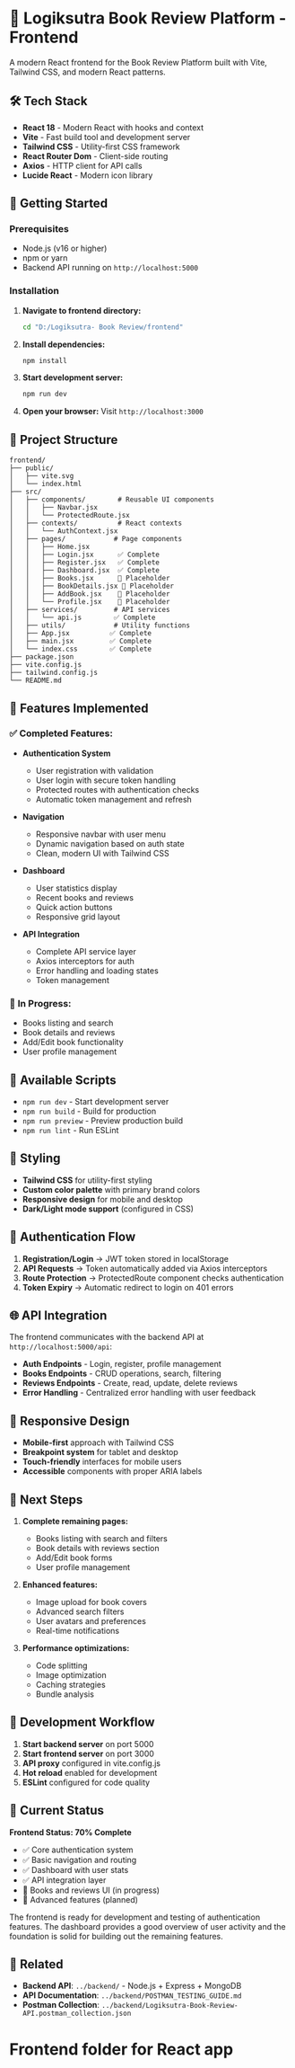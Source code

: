 # 🚀 Logiksutra Book Review Platform - Frontend

A modern React frontend for the Book Review Platform built with Vite, Tailwind CSS, and modern React patterns.

## 🛠 Tech Stack

- **React 18** - Modern React with hooks and context
- **Vite** - Fast build tool and development server
- **Tailwind CSS** - Utility-first CSS framework
- **React Router Dom** - Client-side routing
- **Axios** - HTTP client for API calls
- **Lucide React** - Modern icon library

## 🚀 Getting Started

### Prerequisites
- Node.js (v16 or higher)
- npm or yarn
- Backend API running on `http://localhost:5000`

### Installation

1. **Navigate to frontend directory:**
   ```bash
   cd "D:/Logiksutra- Book Review/frontend"
   ```

2. **Install dependencies:**
   ```bash
   npm install
   ```

3. **Start development server:**
   ```bash
   npm run dev
   ```

4. **Open your browser:**
   Visit `http://localhost:3000`

## 📁 Project Structure

```
frontend/
├── public/
│   ├── vite.svg
│   └── index.html
├── src/
│   ├── components/        # Reusable UI components
│   │   ├── Navbar.jsx
│   │   └── ProtectedRoute.jsx
│   ├── contexts/          # React contexts
│   │   └── AuthContext.jsx
│   ├── pages/            # Page components
│   │   ├── Home.jsx
│   │   ├── Login.jsx      ✅ Complete
│   │   ├── Register.jsx   ✅ Complete
│   │   ├── Dashboard.jsx  ✅ Complete
│   │   ├── Books.jsx      🚧 Placeholder
│   │   ├── BookDetails.jsx 🚧 Placeholder
│   │   ├── AddBook.jsx    🚧 Placeholder
│   │   └── Profile.jsx    🚧 Placeholder
│   ├── services/         # API services
│   │   └── api.js        ✅ Complete
│   ├── utils/            # Utility functions
│   ├── App.jsx          ✅ Complete
│   ├── main.jsx         ✅ Complete
│   └── index.css        ✅ Complete
├── package.json
├── vite.config.js
├── tailwind.config.js
└── README.md
```

## 🎯 Features Implemented

### ✅ **Completed Features:**
- **Authentication System**
  - User registration with validation
  - User login with secure token handling
  - Protected routes with authentication checks
  - Automatic token management and refresh

- **Navigation**
  - Responsive navbar with user menu
  - Dynamic navigation based on auth state
  - Clean, modern UI with Tailwind CSS

- **Dashboard**
  - User statistics display
  - Recent books and reviews
  - Quick action buttons
  - Responsive grid layout

- **API Integration**
  - Complete API service layer
  - Axios interceptors for auth
  - Error handling and loading states
  - Token management

### 🚧 **In Progress:**
- Books listing and search
- Book details and reviews
- Add/Edit book functionality
- User profile management

## 🔧 Available Scripts

- `npm run dev` - Start development server
- `npm run build` - Build for production
- `npm run preview` - Preview production build
- `npm run lint` - Run ESLint

## 🎨 Styling

- **Tailwind CSS** for utility-first styling
- **Custom color palette** with primary brand colors
- **Responsive design** for mobile and desktop
- **Dark/Light mode support** (configured in CSS)

## 🔐 Authentication Flow

1. **Registration/Login** → JWT token stored in localStorage
2. **API Requests** → Token automatically added via Axios interceptors
3. **Route Protection** → ProtectedRoute component checks authentication
4. **Token Expiry** → Automatic redirect to login on 401 errors

## 🌐 API Integration

The frontend communicates with the backend API at `http://localhost:5000/api`:

- **Auth Endpoints** - Login, register, profile management
- **Books Endpoints** - CRUD operations, search, filtering
- **Reviews Endpoints** - Create, read, update, delete reviews
- **Error Handling** - Centralized error handling with user feedback

## 📱 Responsive Design

- **Mobile-first** approach with Tailwind CSS
- **Breakpoint system** for tablet and desktop
- **Touch-friendly** interfaces for mobile users
- **Accessible** components with proper ARIA labels

## 🚀 Next Steps

1. **Complete remaining pages:**
   - Books listing with search and filters
   - Book details with reviews section
   - Add/Edit book forms
   - User profile management

2. **Enhanced features:**
   - Image upload for book covers
   - Advanced search filters
   - User avatars and preferences
   - Real-time notifications

3. **Performance optimizations:**
   - Code splitting
   - Image optimization
   - Caching strategies
   - Bundle analysis

## 🤝 Development Workflow

1. **Start backend server** on port 5000
2. **Start frontend server** on port 3000
3. **API proxy** configured in vite.config.js
4. **Hot reload** enabled for development
5. **ESLint** configured for code quality

## 🎯 Current Status

**Frontend Status: 70% Complete**
- ✅ Core authentication system
- ✅ Basic navigation and routing
- ✅ Dashboard with user stats
- ✅ API integration layer
- 🚧 Books and reviews UI (in progress)
- 🚧 Advanced features (planned)

The frontend is ready for development and testing of authentication features. The dashboard provides a good overview of user activity and the foundation is solid for building out the remaining features.

## 🔗 Related

- **Backend API**: `../backend/` - Node.js + Express + MongoDB
- **API Documentation**: `../backend/POSTMAN_TESTING_GUIDE.md`
- **Postman Collection**: `../backend/Logiksutra-Book-Review-API.postman_collection.json`

# Frontend folder for React app
